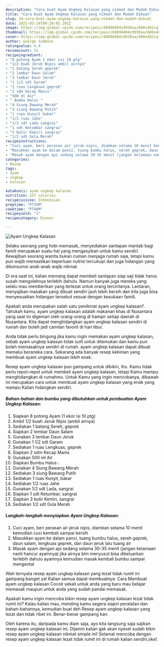 ```yaml
---
description: "Cara buat Ayam Ungkep Kalasan yang nikmat dan Mudah Dibuat"
title: "Cara buat Ayam Ungkep Kalasan yang nikmat dan Mudah Dibuat"
slug: 34-cara-buat-ayam-ungkep-kalasan-yang-nikmat-dan-mudah-dibuat
date: 2021-03-24T09:10:05.291Z
image: https://img-global.cpcdn.com/recipes/c60898404c0930aa/680x482cq70/ayam-ungkep-kalasan-foto-resep-utama.jpg
thumbnail: https://img-global.cpcdn.com/recipes/c60898404c0930aa/680x482cq70/ayam-ungkep-kalasan-foto-resep-utama.jpg
cover: https://img-global.cpcdn.com/recipes/c60898404c0930aa/680x482cq70/ayam-ungkep-kalasan-foto-resep-utama.jpg
author: George Simmons
ratingvalue: 4.4
reviewcount: 12
recipeingredient:
- "8 potong Ayam 1 ekor isi 10 ptg"
- "1/2 buah Jeruk Nipis ambil airnya"
- "1 batang Sereh geprek"
- "2 lembar Daun Salam"
- "3 lembar Daun Jeruk"
- "1 1/2 sdt Garam"
- "1 ruas Lengkuas geprek"
- "2 sdm Kecap Manis"
- "500 ml Air"
- " Bumbu Halus "
- "4 Siung Bawang Merah"
- "3 siung Bawang Putih"
- "1 ruas Kunyit bakar"
- "1/2 ruas Jahe"
- "1/2 sdt Lada sangrai"
- "1 sdt Ketumbar sangrai"
- "3 butir Kemiri sangrai"
- "1/2 sdt Gula Merah"
recipeinstructions:
- "Cuci ayam, beri perasan air jeruk nipis, diamkan selama 10 menit kemudian cuci kembali sampai bersih"
- "Masukkan ayam ke dalam panci, tuang bumbu halus, sereh geprek, daun salam, lengkuas geprek, dan daun jeruk lalu tuang air"
- "Masak ayam dengan api sedang selama 30-35 menit (jangan kelamaan nanti hancur ayamnya) jika airnya blm menyusut bisa dikeluarkan terlebih dahulu ayamnya kemudian masak kembali bumbu sampai mengental"
categories:
- Resep
tags:
- ayam
- ungkep
- kalasan

katakunci: ayam ungkep kalasan 
nutrition: 257 calories
recipecuisine: Indonesian
preptime: "PT35M"
cooktime: "PT46M"
recipeyield: "1"
recipecategory: Dinner

---
```



![Ayam Ungkep Kalasan](https://img-global.cpcdn.com/recipes/c60898404c0930aa/680x482cq70/ayam-ungkep-kalasan-foto-resep-utama.jpg)

Selaku seorang yang hobi memasak, menyediakan santapan mantab bagi famili merupakan suatu hal yang mengasyikan untuk kamu sendiri. Kewajiban seorang  wanita bukan cuman menjaga rumah saja, tetapi kamu pun wajib memastikan keperluan nutrisi tercukupi dan juga hidangan yang dikonsumsi anak-anak wajib nikmat.

Di era  saat ini, kalian memang dapat membeli santapan siap saji tidak harus susah mengolahnya terlebih dahulu. Namun banyak juga mereka yang selalu mau memberikan yang terlezat untuk orang tercintanya. Lantaran, menyajikan masakan yang dibuat sendiri jauh lebih bersih dan kita juga bisa menyesuaikan hidangan tersebut sesuai dengan kesukaan famili. 



Apakah anda merupakan salah satu penikmat ayam ungkep kalasan?. Tahukah kamu, ayam ungkep kalasan adalah makanan khas di Nusantara yang saat ini digemari oleh orang-orang di hampir setiap daerah di Nusantara. Kita dapat menghidangkan ayam ungkep kalasan sendiri di rumah dan boleh jadi camilan favorit di hari libur.

Anda tidak perlu bingung jika kamu ingin memakan ayam ungkep kalasan, sebab ayam ungkep kalasan tidak sulit untuk ditemukan dan kamu pun boleh memasaknya sendiri di rumah. ayam ungkep kalasan dapat dibuat memalui beraneka cara. Sekarang ada banyak resep kekinian yang membuat ayam ungkep kalasan lebih enak.

Resep ayam ungkep kalasan pun gampang untuk dibikin, lho. Kamu tidak perlu repot-repot untuk membeli ayam ungkep kalasan, tetapi Kamu mampu menghidangkan di rumahmu. Untuk Kamu yang ingin mencobanya, dibawah ini merupakan cara untuk membuat ayam ungkep kalasan yang enak yang mampu Kalian hidangkan sendiri.

<!--inarticleads1-->

##### Bahan-bahan dan bumbu yang dibutuhkan untuk pembuatan Ayam Ungkep Kalasan:

1. Siapkan 8 potong Ayam (1 ekor isi 10 ptg)
1. Ambil 1/2 buah Jeruk Nipis (ambil airnya)
1. Sediakan 1 batang Sereh, geprek
1. Siapkan 2 lembar Daun Salam
1. Gunakan 3 lembar Daun Jeruk
1. Gunakan 1 1/2 sdt Garam
1. Sediakan 1 ruas Lengkuas, geprek
1. Siapkan 2 sdm Kecap Manis
1. Gunakan 500 ml Air
1. Siapkan  Bumbu Halus :
1. Gunakan 4 Siung Bawang Merah
1. Sediakan 3 siung Bawang Putih
1. Sediakan 1 ruas Kunyit, bakar
1. Sediakan 1/2 ruas Jahe
1. Gunakan 1/2 sdt Lada, sangrai
1. Siapkan 1 sdt Ketumbar, sangrai
1. Siapkan 3 butir Kemiri, sangrai
1. Sediakan 1/2 sdt Gula Merah




<!--inarticleads2-->

##### Langkah-langkah menyiapkan Ayam Ungkep Kalasan:

1. Cuci ayam, beri perasan air jeruk nipis, diamkan selama 10 menit kemudian cuci kembali sampai bersih
1. Masukkan ayam ke dalam panci, tuang bumbu halus, sereh geprek, daun salam, lengkuas geprek, dan daun jeruk lalu tuang air
1. Masak ayam dengan api sedang selama 30-35 menit (jangan kelamaan nanti hancur ayamnya) jika airnya blm menyusut bisa dikeluarkan terlebih dahulu ayamnya kemudian masak kembali bumbu sampai mengental




Wah ternyata resep ayam ungkep kalasan yang lezat tidak rumit ini gampang banget ya! Kalian semua dapat membuatnya. Cara Membuat ayam ungkep kalasan Cocok sekali untuk anda yang baru mau belajar memasak maupun untuk anda yang sudah pandai memasak.

Apakah kamu ingin mencoba bikin resep ayam ungkep kalasan lezat tidak rumit ini? Kalau kalian mau, mending kamu segera siapin peralatan dan bahan-bahannya, kemudian buat deh Resep ayam ungkep kalasan yang lezat dan tidak ribet ini. Benar-benar gampang kan. 

Oleh karena itu, daripada kamu diam saja, ayo kita langsung saja sajikan resep ayam ungkep kalasan ini. Dijamin kalian gak akan nyesel sudah bikin resep ayam ungkep kalasan nikmat simple ini! Selamat mencoba dengan resep ayam ungkep kalasan lezat tidak rumit ini di rumah kalian sendiri,oke!.


